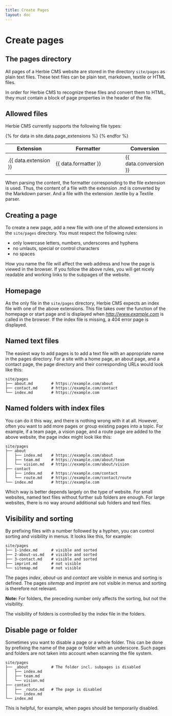```yaml
---
title: Create Pages
layout: doc
---
```


# Create pages

## The pages directory

All pages of a Herbie CMS website are stored in the directory `site/pages` as plain text files.
These text files can be plain text, markdown, textile or HTML files.

In order for Herbie CMS to recognize these files and convert them to HTML, they must contain a block of page properties in the header of the file.

## Allowed files

Herbie CMS currently supports the following file types:

<table class="pure-table pure-table-horizontal">
    <thead>
        <tr>
            <th style="width:35%">Extension</th>
            <th style="width:65%">Formatter</th>
            <th style="width:65%">Conversion</th>
        </tr>
    </thead>
    <tbody>
    {% for data in site.data.page_extensions %}
        <tr>
            <td>.{{ data.extension }}</td>
            <td>{{ data.formatter }}</td>
            <td>{{ data.conversion }}</td>
        </tr>
    {% endfor %}
    </tbody>
</table>

When parsing the content, the formatter corresponding to the file extension is used.
Thus, the content of a file with the extension .md is converted by the Markdown parser.
And a file with the extension .textile by a Textile parser.

## Creating a page

To create a new page, add a new file with one of the allowed extensions in the `site/pages` directory.
You must respect the following rules:

- only lowercase letters, numbers, underscores and hyphens
- no umlauts, special or control characters
- no spaces

How you name the file will affect the web address and how the page is viewed in the browser.
If you follow the above rules, you will get nicely readable and working links to the subpages of the website.

## Homepage

As the only file in the `site/pages` directory, Herbie CMS expects an index file with one of the above extensions.
This file takes over the function of the homepage or start page and is displayed when *http://www.example.com* is called in the browser.
If the index file is missing, a 404 error page is displayed.

## Named text files

The easiest way to add pages is to add a text file with an appropriate name in the pages directory.
For a site with a home page, an about page, and a contact page, the page directory and their corresponding URLs would look like this:

    site/pages
    ├── about.md        # https://example.com/about
    ├── contact.md      # https://example.com/contact
    └── index.md        # https://example.com

## Named folders with index files

You can do it this way, and there is nothing wrong with it at all.
However, often you want to add more pages or group existing pages into a topic.
For example, if a team page, a vision page, and a route page are added to the above website, the page index might look like this:

    site/pages
    ├── about
    │   ├── index.md    # https://example.com/about
    │   ├── team.md     # https://example.com/about/team
    │   └── vision.md   # https://example.com/about/vision
    ├── contact
    │   ├── index.md    # https://example.com/contact
    │   └── route.md    # https://example.com/contact/route
    └── index.md        # https://example.com

Which way is better depends largely on the type of website.
For small websites, named text files without further sub folders are enough.
For large websites, there is no way around additional sub folders and text files.

## Visibility and sorting

By prefixing files with a number followed by a hyphen, you can control sorting and visibility in menus.
It looks like this, for example:

    site/pages
    ├── 1-index.md      # visible and sorted
    ├── 2-about-us.md   # visible and sorted
    ├── 3-contact.md    # visible and sorted
    ├── imprint.md      # not visible
    └── sitemap.md      # not visible

The pages *index*, *about-us* and *contact* are visible in menus and sorting is defined.
The pages *sitemap* and *imprint* are not visible in menus and sorting is therefore not relevant.

**Note:** For folders, the preceding number only affects the sorting, but not the visibility.

The visibility of folders is controlled by the index file in the folders.

## Disable page or folder

Sometimes you want to disable a page or a whole folder.
This can be done by prefixing the name of the page or folder with an underscore.
Such pages and folders are not taken into account when scanning the file system.

    site/pages
    ├── _about          # The folder incl. subpages is disabled
    │   ├── index.md
    │   ├── team.md
    │   └── vision.md
    ├── contact
    │   ├── _route.md   # The page is disabled
    │   └── index.md   
    └── index.md

This is helpful, for example, when pages should be temporarily disabled.
